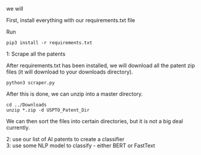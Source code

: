 we will <br>

First, install everything with our requirements.txt file <br>

Run<br>
```
pip3 install -r requirements.txt
```

1: Scrape all the patents <br>

After requirements.txt has been installed, we will download all the patent zip files (it will download to your downloads directory). <br> 

```
python3 scraper.py
```

After this is done, we can unzip into a master directory. <br> 
```
cd ../Downloads
unzip *.zip -d USPTO_Patent_Dir
```

We can then sort the files into certain directories, but it is not a big deal currently. <br> 

2: use our list of AI patents to create a classifier<br>
3: use some NLP model to classify - either BERT or FastText<br>


